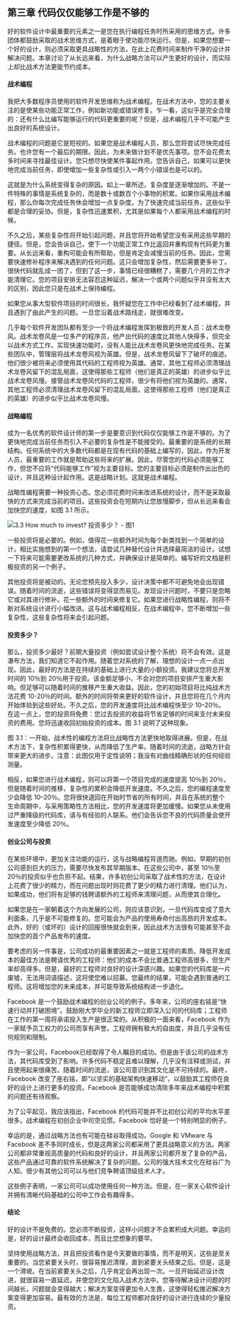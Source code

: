 ## 第三章 代码仅仅能够工作是不够的

好的软件设计中最重要的元素之一是您在执行编程任务时所采用的思维方式。许多团体都鼓励采取的战术思维方式，是着眼于使功能尽快运行。但是，如果您想要一个好的设计，则必须采取更具战略性的方法，在此上花费时间来制作干净的设计并解决问题。本章讨论了从长远来看，为什么战略方法可以产生更好的设计，而实际上却比战术方法更能节约成本。

#### 战术编程

我把大多数程序员使用的软件开发思维称为战术编程。在战术方法中，您的主要关注的是使某些功能正常工作，例如新功能或错误修复。乍一看，这似乎是完全合理的：还有什么比编写能够运行的代码更重要的呢？但是，战术编程几乎不可能产生出良好的系统设计。

战术编程的问题是它是短视的。如果您是战术编程人员，那么您将尝试尽快完成任务。也许您有一个最后的期限。因此，为未来做计划不是优先事项。您不会花费太多时间来寻找最佳设计。您只想尽快使某件事起作用。您告诉自己，如果可以更快地完成当前任务，即使增加一些复杂性或引入一两个小错误也是可以的。

这就是为什么系统变得复杂的原因。如上一章所述，复杂度是逐渐增加的。不是一件特殊的事情是系统复杂的，而是数十或数百个小事物的积累。如果你采用战术编程，那么你每次完成任务休会增加一点复杂度。为了快速完成当前任务，这些似乎都是合理的妥协。但是，复杂性迅速累积，尤其是如果每个人都采用战术编程的时候。

不久之后，某些复杂性将开始引起问题，并且您将开始希望您没有采用这些早期的捷径。但是，您会告诉自己，使下一个功能正常工作比返回并重构现有代码更为重要。从长远来看，重构可能会有所帮助，但是肯定会减慢当前的任务。因此，您需要快速修补程序来解决遇到的任何问题。这只会增加复杂性，然后需要更多补丁。很快代码就乱成一团了，但到了这一步，事情已经很糟糕了，需要几个月的工作才能清理它。您的项目安排无法容忍这种延迟，解决一个或两个问题似乎并没有太大的区别，因此您只是在战术上保持编程。

如果您从事大型软件项目的时间很长，我怀疑您在工作中已经看到了战术编程，并且遇到了由此产生的问题。一旦您沿着战术路线走，就很难改变。

几乎每个软件开发团队都有至少一个将战术编程发挥到极致的开发人员：战术龙卷风。战术龙卷风是一位多产的程序员，他产出代码的速度比其他人快得多，但完全以战术方式工作。实现快速功能时，没有人能比战术龙卷风更快地完成任务。在某些团队中，管理层将战术龙卷风视为英雄。但是，战术龙卷风留下了破坏的痕迹。他们很少被将来必须使用其代码的工程师视为英雄。通常，其他工程师必须清理战术龙卷风留下的混乱局面，这使得那些工程师（他们是真正的英雄）的进步似乎比战术龙卷风慢。接管战术龙卷风代码的工程师，很少有将他们视为英雄的。通常，其他工程师必须清理战术龙卷风留下的混乱局面，这使得那些工程师（他们是真正的英雄）的进步似乎比战术龙卷风慢。

#### 战略编程

成为一名优秀的软件设计师的第一步是要意识到代码仅仅能够工作是不够的。为了更快地完成当前任务而引入不必要的复杂性是不能接受的。最重要的是系统的长期结构。任何系统中的大多数代码都是在现有代码的基础上编写的，因此，作为开发人员，最重要的工作就是帮助这些将来的扩展。因此，尽管您的代码必须能够工作，但您不应将“代码能够工作”视为主要目标。您的主要目标必须是制作出出色的设计，并且这种设计起作用。这是战略计划。这就是战术编程。

战略性编程需要一种投资心态。您必须花费时间来改进系统的设计，而不是采取最快的方式来完成当前的项目。这些投资会在短期内让您放慢脚步，但从长远来看会加快您的速度，如图 3.1 所示。

![3.3 How much to invest? 投资多少？ - 图1](https://static.sitestack.cn/projects/A-Philosophy-of-Software-Design-zh/docs/figures/00011.jpeg)

一些投资将是必要的。例如，值得花一些额外时间为每个新类找到一个简单的设计。相比实施想到的第一个想法，请尝试几种替代设计并选择最简洁的设计。试想一下将来可能需要更改系统的几种方式，并确保设计是简单的。编写好的文档是积极投资的另一个例子。

其他投资将是被动的。无论您预先投入多少，设计决策中都不可避免地会出现错误。随着时间的流逝，这些错误将变得显而易见。发现设计问题时，不要只是忽略它或对其进行修补。花一些额外的时间来修复它。如果您进行战略性编程，则将不断对系统设计进行小幅改进。这与战术编程相反，在战术编程中，您不断增加一些复杂性，这些复杂性将来会引起问题。

#### 投资多少？

那么，投资多少最好？前期大量投资（例如尝试设计整个系统）将不会有效。这是瀑布方法，我们知道它不起作用。随着您对系统的了解，理想的设计一点一点出现。因此，最好的方法是在持续的基础上进行大量的小额投资。我建议您将总开发时间的 10％到 20％用于投资。该金额足够小，不会对您的项目安排产生重大影响。但足够可以随着时间的推移产生重大收益。因此，您的初始项目将比纯战术方法花费 10-20％的时间。额外的时间将带来更好的软件设计，并且您将在几个月内开始体验到这些好处。不久之后，您的开发速度将比战术编程快至少 10–20％。在这一点上，您的投资将免费：您过去投资的收益将节省足够的时间来支付未来投资的费用。您将迅速收回初始投资的成本。图 3.1 说明了这种现象。

图 3.1：一开始，战术性的编程方法将比战略性方法更快地取得进展。但是，在战术方法下，复杂性积累得更快，从而降低了生产率。随着时间的流逝，战略方针会带来更大的进步。注意：此图仅用于定性说明；我没有对曲线精确形状的任何经验测量。

相反，如果您进行战术编程，则可以将第一个项目完成的速度提高 10％到 20％，但是随着时间的推移，复杂性的累积会降低开发速度。不久之后，您的编程速度至少会降低 10–20％。您将很快退回在开始时节省的所有时间，并且在系统的整个生命周期中，与采用策略性方法相比，您的开发速度将更加缓慢。如果您从未使用过严重降级的代码库，请与有经验的人联系。他们会告诉您不良的代码质量会使开发速度至少降低 20％。

#### 创业公司与投资

在某些环境中，更加关注功能的运行，这与战略编程背道而驰。例如，早期的初创公司感到巨大的压力，需要尽快发布其早期版本。在这些公司中，甚至 10％至 20％的投资似乎也负担不起。结果，许多初创公司采取了战术性的方法，在设计上花费了很少的精力，而在问题出现时则花费了更少的精力进行清理。他们认为，如果成功，他们将有足够的钱聘请额外的工程师来清理问题，从而使其合理化。

如果您是在一家朝着这个方向发展的公司，则应该意识到，一旦代码库变成了意大利面条，几乎是不可能修复的。您可能会为产品的使用寿命付出高昂的开发成本。此外，好的（或坏的）设计的回报很快就会到来，因此战术方法很有可能甚至不会加快您的首个产品发布的速度。

要考虑的另一件事是，公司成功的最重要因素之一就是工程师的素质。降低开发成本的最佳方法是聘请优秀的工程师：他们的成本不会比普通工程师高很多，但生产率却高得多。但是，最好的工程师对良好的设计深感兴趣。如果您的代码库是一片废墟，无法用词语描述，这将使您难以招募。您最终的结果，可能会遇到普通的工程师。这将增加您的未来成本，并可能导致系统结构进一步退化。

Facebook 是一个鼓励战术编程的创业公司的例子。多年来，公司的座右铭是“快速行动并打破困境”。鼓励刚大学毕业的新工程师立即深入公司的代码库；工程师在工作的第一周将承诺投入生产是很正常的。从积极的一面来看，Facebook 作为一家赋予员工权力的公司而享有声誉。工程师拥有极大的自由度，并且几乎没有任何规则和限制。

作为一家公司，Facebook已经取得了令人瞩目的成功。但是由于该公司的战术方法，其代码库受到了影响。许多代码不稳定且难以理解，几乎没有注释或测试，并且使用起来很痛苦。随着时间的流逝，该公司意识到其文化是不可持续的。最终，Facebook 改变了座右铭，即“以坚实的基础架构快速移动”，以鼓励其工程师在良好的设计上进行更多的投资。Facebook 是否能够成功清除多年来战术编程中积累的问题还有待观察。

为了公平起见，我应该指出，Facebook 的代码可能并不比初创公司的平均水平差很多。战术编程在初创企业中司空见惯。Facebook 恰好是一个特别明显的例子。

幸运的是，通过战略方法也有可能在硅谷取得成功。Google 和 VMware 与 Facebook 差不多同时成长，但是这两家公司都采用了更具战略意义的方法。两家公司都非常重视高质量的代码和良好的设计，并且两家公司都开发了复杂的产品，这些产品通过可靠的软件系统解决了复杂的问题。公司的强大技术文化在硅谷广为人知。很少有其他公司可以与他们竞争聘请顶级技术人才。

这些例子表明，一家公司可以成功使用任何一种方法。但是，在一家关心软件设计并拥有清晰代码基础的公司中工作会有趣得多。

#### 结论

好的设计不是免费的。您必须不断投资，这样小问题才不会累积成大问题。幸运的是，好的设计最终会收回成本，而且比您想象的要早。

坚持使用战略方法，并且把投资看作是今天要做的事情，而不是明天，这些是至关重要的。当您紧要关头时，很容易推迟清理，直到紧要关头结束之后。但是，这是一个滑坡。在当前紧要关头之后，几乎肯定会再出现一次。一旦开始延迟设计改进，就很容易一直延迟，并使您的文化陷入战术方法中。您等待解决设计问题的时间越长，问题就会变得越大；解决方案变得更加令人生畏，这使得轻松推迟解决方案变得更加容易。最有效的方法是，每位工程师都对良好的设计进行连续的少量投资。